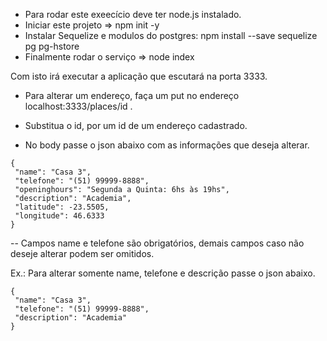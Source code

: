 - Para rodar este exeecício deve ter node.js instalado.
- Iniciar este projeto => npm init -y
- Instalar Sequelize e modulos do postgres: npm install --save sequelize pg pg-hstore
- Finalmente rodar o serviço => node index

Com isto irá executar a aplicação que escutará na porta 3333.

- Para alterar um endereço, faça um put no endereço localhost:3333/places/id .
- Substitua o id, por um id de um endereço cadastrado.

- No body passe o json abaixo com as informações que deseja alterar.
```
{
 "name": "Casa 3",
 "telefone": "(51) 99999-8888",
 "openinghours": "Segunda a Quinta: 6hs às 19hs",
 "description": "Academia",
 "latitude": -23.5505,
 "longitude": 46.6333
}
```
-- Campos name e telefone são obrigatórios, demais campos caso não deseje alterar podem ser omitidos.

Ex.: Para alterar somente name, telefone e descrição passe o json abaixo.
```
{
 "name": "Casa 3",
 "telefone": "(51) 99999-8888",
 "description": "Academia"
}
```